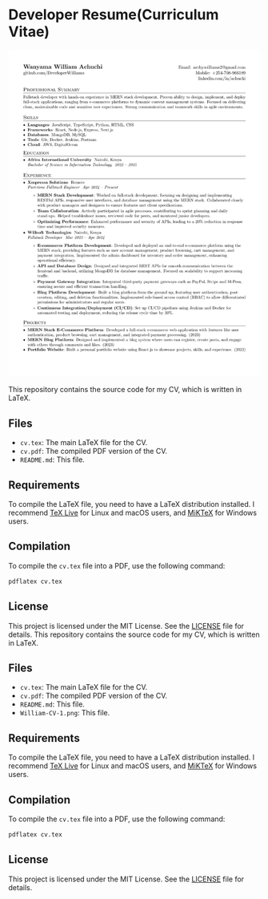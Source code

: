 
#  Developer Resume(Curriculum Vitae)
![William's CV](William-CV-1.png)

This repository contains the source code for my CV, which is written in LaTeX.

## Files

- `cv.tex`: The main LaTeX file for the CV.
- `cv.pdf`: The compiled PDF version of the CV.
- `README.md`: This file.

## Requirements

To compile the LaTeX file, you need to have a LaTeX distribution installed. I recommend [TeX Live](https://www.tug.org/texlive/) for Linux and macOS users, and [MiKTeX](https://miktex.org/) for Windows users.

## Compilation

To compile the `cv.tex` file into a PDF, use the following command:

```sh
pdflatex cv.tex
```

## License

This project is licensed under the MIT License. See the [LICENSE](LICENSE) file for details.
This repository contains the source code for my CV, which is written in LaTeX.

## Files

- `cv.tex`: The main LaTeX file for the CV.
- `cv.pdf`: The compiled PDF version of the CV.
- `README.md`: This file.
- `William-CV-1.png`: This file.

## Requirements

To compile the LaTeX file, you need to have a LaTeX distribution installed. I recommend [TeX Live](https://www.tug.org/texlive/) for Linux and macOS users, and [MiKTeX](https://miktex.org/) for Windows users.

## Compilation

To compile the `cv.tex` file into a PDF, use the following command:

```sh
pdflatex cv.tex
```

## License

This project is licensed under the MIT License. See the [LICENSE](LICENSE) file for details.